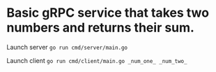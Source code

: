 # Basic gRPC service that takes two numbers and returns their sum.

Launch server
`go run cmd/server/main.go`

Launch client
`go run cmd/client/main.go _num_one_ _num_two_`

